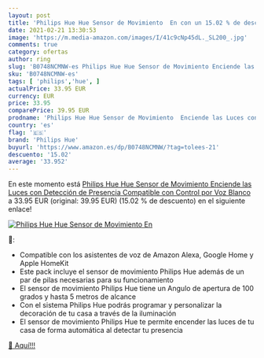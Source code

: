 ```yaml
---
layout: post
title: 'Philips Hue Hue Sensor de Movimiento  En con un 15.02 % de descuento'
date: 2021-02-21 13:30:53
image: 'https://m.media-amazon.com/images/I/41c9cNp45dL._SL200_.jpg'
comments: true
category: ofertas
author: ring
slug: 'B0748NCMNW-es Philips Hue Hue Sensor de Movimiento Enciende las Luces...'
sku: 'B0748NCMNW-es'
tags: [ 'philips','hue', ]
actualPrice: 33.95 EUR
currency: EUR
price: 33.95
comparePrice: 39.95 EUR
prodname: 'Philips Hue Hue Sensor de Movimiento  Enciende las Luces con Detección de Presencia  Compatible con Control por Voz  Blanco'
country: 'es'
flag: '🇪🇸'
brand: 'Philips Hue'
buyurl: 'https://www.amazon.es/dp/B0748NCMNW/?tag=tolees-21'
descuento: '15.02'
average: '33.952'
---
```


En este momento está [Philips Hue Hue Sensor de Movimiento  Enciende las Luces con Detección de Presencia  Compatible con Control por Voz  Blanco](https://www.amazon.es/dp/B0748NCMNW/?tag=tolees-21) a 33.95 EUR (original: 39.95 EUR) (15.02 %  de descuento) en el siguiente enlace!

[![Philips Hue Hue Sensor de Movimiento  En](https://m.media-amazon.com/images/I/41c9cNp45dL._SL200_.jpg)](https://www.amazon.es/dp/B0748NCMNW/?tag=tolees-21)

🔎:

- Compatible con los asistentes de voz de Amazon Alexa, Google Home y Apple HomeKit
- Este pack incluye el sensor de movimiento Philips Hue además de un par de pilas necesarias para su funcionamiento
- El sensor de movimiento Philips Hue tiene un Angulo de apertura de 100 grados y hasta 5 metros de alcance
- Con el sistema Philips Hue podrás programar y personalizar la decoración de tu casa a través de la iluminación
- El sensor de movimiento Philips Hue te permite encender las luces de tu casa de forma automática al detectar tu presencia

[🛒 Aquí!!!](https://www.amazon.es/dp/B0748NCMNW/?tag=tolees-21)
